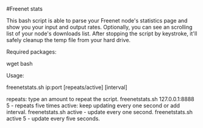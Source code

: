 #Freenet stats

This bash script is able to parse your Freenet node's statistics page and show you your input and output rates. Optionally, you can see an scrolling list of your node's downloads list. After stopping the script by keystroke, it'll safely cleanup the temp file from your hard drive.

Required packages:

wget bash

Usage: 

freenetstats.sh ip:port [repeats/active] [interval]

repeats: type an amount to repeat the script.
   freenetstats.sh 127.0.0.1:8888 5 - repeats five times
active: keep updating every one second or add interval.
   freenetstats.sh active - update every one second.
   freenetstats.sh active 5 - update every five seconds.
